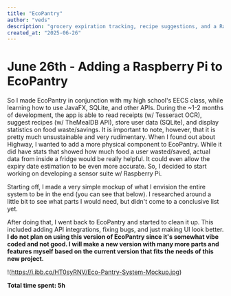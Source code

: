 ```yaml
---
title: "EcoPantry"
author: "veds"
description: "grocery expiration tracking, recipe suggestions, and a Raspberry Pi sensor suite for real-time fridge monitoring"
created_at: "2025-06-26"
---
```


# June 26th - Adding a Raspberry Pi to EcoPantry

So I made EcoPantry in conjunction with my high school's EECS class, while learning how to use JavaFX, SQLite, and other APIs. During the ~1-2 months of development, the app is able to read receipts (w/ Tesseract OCR), suggest recipes (w/ TheMealDB API), store user data (SQLite), and display statistics on food waste/savings. It is important to note, however, that it is pretty much unsustainable and very rudimentary. When I found out about Highway, I wanted to add a more physical component to EcoPantry. While it did have stats that showed how much food a user wasted/saved, actual data from inside a fridge would be really helpful. It could even allow the expiry date estimation to be even more accurate. So, I decided to start working on developing a sensor suite w/ Raspberry Pi.

Starting off, I made a very simple mockup of what I envision the entire system to be in the end (you can see that below). I researched around a little bit to see what parts I would need, but didn't come to a conclusive list yet.

After doing that, I went back to EcoPantry and started to clean it up. This included adding API integrations, fixing bugs, and just making UI look better. **I do not plan on using this version of EcoPantry since it's somewhat vibe coded and not good. I will make a new version with many more parts and features myself based on the current version that fits the needs of this new project.**

!(https://i.ibb.co/HT0syRNV/Eco-Pantry-System-Mockup.jpg)

**Total time spent: 5h**
